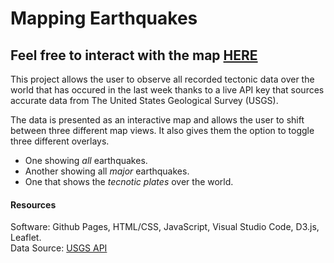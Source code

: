 # Mapping Earthquakes
## Feel free to interact with the map [HERE](https://gjuarez9.github.io/)

This project allows the user to observe all recorded tectonic data over the world that has occured in the last week thanks to a live API key that sources accurate data from The United States Geological Survey (USGS).

The data is presented as an interactive map and allows the user to shift between three different map views. It also gives them the option to toggle three different overlays. 
* One showing *all* earthquakes.
* Another showing all *major* earthquakes.
* One that shows the *tecnotic plates* over the world.

#### Resources

Software: Github Pages, HTML/CSS, JavaScript, Visual Studio Code, D3.js, Leaflet.  
Data Source: [USGS API](https://earthquake.usgs.gov/earthquakes/feed/v1.0/summary/all_week.geojson)  


